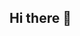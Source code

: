 <h1 align="center> Hi, I'm AntonioCodex</h1>

<p align="center"> <a href="https://twitter.com/" target="blank"><img src="https://img.shields.io/twitter/follow/?logo=twitter&style=for-the-badge" alt="" /></a> </p>

## Hi there 👋

<!--
**AntonioCodex/AntonioCodex** is a ✨ _special_ ✨ repository because its `README.md` (this file) appears on your GitHub profile.

Here are some ideas to get you started:

🔭 I'm currently working on learning Git and GitHub to effectively manage my web application development projects.
🌱 Currently, I'm learning about JAVA, HTML, CSS, and frameworks like Spring Framework and Spring Boot to enhance my skills as a web application developer.
👯 I'm looking to collaborate on open-source projects related to web development to learn and contribute to the community.
🤔 I'm looking for help with Git and GitHub workflow, especially in areas like branching, merging, and conflict resolution.
💬 You can ask me about basic web development concepts, tools like VS Code, or how to get started with Git and GitHub.
📫 You can reach me via email at [x] or find me on [AntonioCodex].
⚡ Fun fact! When I'm not coding, I'm running or taking photos in the mountains.
-->
